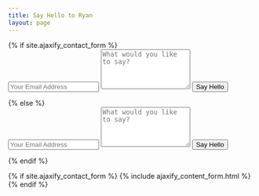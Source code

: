 ```yaml
---
title: Say Hello to Ryan
layout: page
---
```


<div class="py2" style="max-width: 650px; margin: auto;">
  {% if site.ajaxify_contact_form %}
    <form class="form-stacked">
      <input type="text" name="email" class="field-light" placeholder="Your Email Address">
      <textarea type="text" name="content" class="field-light" rows="5" placeholder="What would you like to say?"></textarea>
      <input type="hidden" name="_subject" value="New submission!" />
      <input type="text" name="_gotcha" style="display:none" />
      <button type='submit' class="button button-big mobile-block">Say Hello</button>
    </form>
  {% else %}
    <form action="https://formspree.io/{{ site.email }}" method="POST" class="form-stacked">
      <input type="text" name="email" class="field-light" placeholder="Your Email Address">
      <textarea type="text" name="content" class="field-light" rows="5" placeholder="What would you like to say?"></textarea>
      <input type="hidden" name="_next" value="{{ site.baseurl }}/thanks/" />
      <input type="hidden" name="_subject" value="New submission!" />
      <input type="text" name="_gotcha" style="display:none" />
      <input type="submit" class="button button-big mobile-block" value="Say Hello">
    </form>
  {% endif %}
</div>

{% if site.ajaxify_contact_form %}
  {% include ajaxify_content_form.html %}
{% endif %}
